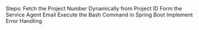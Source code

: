Steps:
Fetch the Project Number Dynamically from Project ID
Form the Service Agent Email
Execute the Bash Command in Spring Boot
Implement Error Handling
